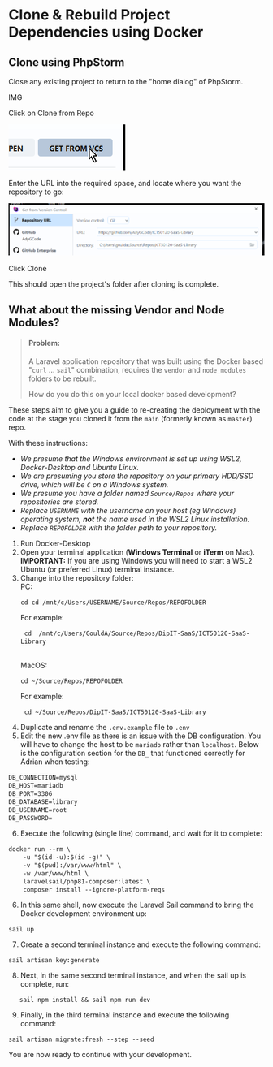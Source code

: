 # Clone & Rebuild Project Dependencies using Docker

## Clone using PhpStorm

Close any existing project to return to the "home dialog" of PhpStorm.

IMG

Click on Clone from Repo

![Clone From Repo in PhpStorm](_docs/phpstorm-clone-repo-1.png)

Enter the URL into the required space, and locate where you want the repository to go:

![](_docs/phpstorm-clone-repo-2.png)

Click Clone

This should open the project's folder after cloning is complete.


## What about the missing Vendor and Node Modules?

> #### Problem:
> 
> A Laravel application repository that was built using the Docker based "`curl` ... `sail`" combination, requires the `vendor` 
> and `node_modules` folders to be rebuilt. 
> 
> How do you do this on your local docker based development?

These steps aim to give you a guide to re-creating the deployment with the code at the stage you cloned it from the `main` 
(formerly known as `master`) repo.

With these instructions:
- *We presume that the Windows environment is set up using WSL2, Docker-Desktop and Ubuntu Linux.*
- *We are presuming you store the repository on your primary HDD/SSD drive, which will be `C` on a Windows system.*
- *We presume you have a folder named `Source/Repos` where your repositories are stored.*
- *Replace `USERNAME` with the username on your host (eg Windows) operating system, **not** the name used in the WSL2 Linux 
  installation.*
- *Replace `REPOFOLDER` with the folder path to your repository.*


1) Run Docker-Desktop
2) Open your terminal application (**Windows Terminal** or **iTerm** on Mac).
   <br>**IMPORTANT:** If you are using Windows you will 
   need to start a WSL2 Ubuntu (or preferred Linux) terminal instance.
3) Change into the repository folder:
   <br>PC: 
   ```shell
   cd cd /mnt/c/Users/USERNAME/Source/Repos/REPOFOLDER
   ```
   For example:
   ```shell
    cd  /mnt/c/Users/GouldA/Source/Repos/DipIT-SaaS/ICT50120-SaaS-Library
   ```
   <br>MacOS: 
   ```shell
   cd ~/Source/Repos/REPOFOLDER
   ```
   For example: 
   ```shell
    cd ~/Source/Repos/DipIT-SaaS/ICT50120-SaaS-Library
   ```
4) Duplicate and rename the `.env.example` file to `.env`
5) Edit the new .env file as there is an issue with the DB configuration. You will have to change the host to be `mariadb` 
   rather than `localhost`. Below is the configuration section for the `DB_` that functioned correctly for Adrian when testing:
```dotenv
DB_CONNECTION=mysql
DB_HOST=mariadb
DB_PORT=3306
DB_DATABASE=library
DB_USERNAME=root
DB_PASSWORD=
```
6) Execute the following (single line) command, and wait for it to complete:
```shell
docker run --rm \
    -u "$(id -u):$(id -g)" \
    -v "$(pwd):/var/www/html" \
    -w /var/www/html \
    laravelsail/php81-composer:latest \
    composer install --ignore-platform-reqs
```
6) In this same shell, now execute the Laravel Sail command to bring the Docker development environment up: 
```shell 
sail up
```
7) Create a second terminal instance and execute the following command:
```shell
sail artisan key:generate
```
8) Next, in the same second terminal instance, and when the sail up is complete, run:
```shell
   sail npm install && sail npm run dev
```

9) Finally, in the third terminal instance and execute the following command:
```shell
sail artisan migrate:fresh --step --seed
```

You are now ready to continue with your development.

